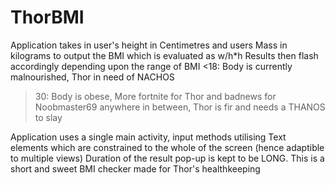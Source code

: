 # ThorBMI

Application takes in user's height in Centimetres and users Mass in kilograms to 
output the BMI which is evaluated as w/h*h
Results then flash accordingly depending upon the range of BMI
<18: Body is currently malnourished, Thor in need of NACHOS
>30: Body is obese, More fortnite for Thor and badnews for Noobmaster69
anywhere in between, Thor is fir and needs a THANOS to slay

Application uses a single main activity, input methods utilising Text elements which 
are constrained to the whole of the screen (hence adaptible to multiple views)
Duration of the result pop-up is kept to be LONG.
This is a short and sweet BMI checker made for Thor's healthkeeping